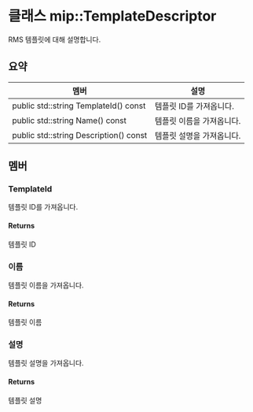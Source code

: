 # <a name="class-miptemplatedescriptor"></a>클래스 mip::TemplateDescriptor 
RMS 템플릿에 대해 설명합니다.
  
## <a name="summary"></a>요약
 멤버                        | 설명                                
--------------------------------|---------------------------------------------
public std::string TemplateId() const  |  템플릿 ID를 가져옵니다.
public std::string Name() const  |  템플릿 이름을 가져옵니다.
public std::string Description() const  |  템플릿 설명을 가져옵니다.
  
## <a name="members"></a>멤버
  
### <a name="templateid"></a>TemplateId
템플릿 ID를 가져옵니다.
  
#### <a name="returns"></a>Returns
템플릿 ID
  
### <a name="name"></a>이름
템플릿 이름을 가져옵니다.
  
#### <a name="returns"></a>Returns
템플릿 이름
  
### <a name="description"></a>설명
템플릿 설명을 가져옵니다.
  
#### <a name="returns"></a>Returns
템플릿 설명